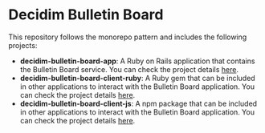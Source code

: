 # Decidim Bulletin Board

This repository follows the monorepo pattern and includes the following projects:

- **decidim-bulletin-board-app**: A Ruby on Rails application that contains the Bulletin Board service. You can check the project details [here](https://github.com/decidim/decidim-bulletin-board/blob/master/decidim-bulletin-board-app/README.md).
- **decidim-bulletin-board-client-ruby**: A Ruby gem that can be included in other applications to interact with the Bulletin Board application. You can check the project details [here](https://github.com/decidim/decidim-bulletin-board/blob/master/decidim-bulletin-board-client-ruby/README.md).
- **decidim-bulletin-board-client-js**: A npm package that can be included in other applications to interact with the Bulletin Board application. You can check the project details [here](https://github.com/decidim/decidim-bulletin-board/blob/master/decidim-bulletin-board-client-js/README.md).

